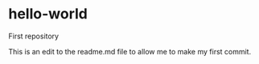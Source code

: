 # hello-world
First repository

This is an edit to the readme.md file to allow me to make my first commit.
